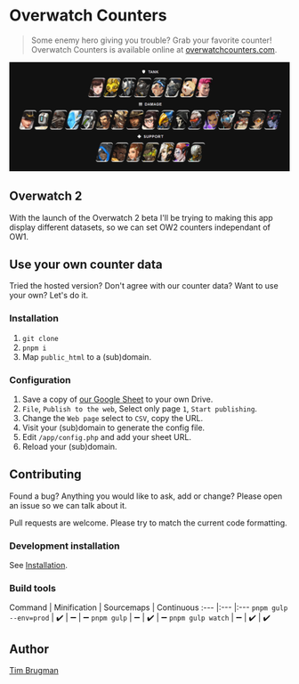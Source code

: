# Overwatch Counters

> Some enemy hero giving you trouble? Grab your favorite counter!\
> Overwatch Counters is available online at [overwatchcounters.com](https://overwatchcounters.com/).

![demo](/demo.gif)

## Overwatch 2

With the launch of the Overwatch 2 beta I'll be trying to making this app display different datasets, so we can set OW2 counters independant of OW1.

## Use your own counter data

Tried the hosted version? Don't agree with our counter data? Want to use your own? Let's do it.

### Installation

1. `git clone`
1. `pnpm i`
1. Map `public_html` to a (sub)domain.

### Configuration

1. Save a copy of [our Google Sheet](https://docs.google.com/spreadsheets/d/1v-zzhduSF6UUw-9SNDhAkL9gC4Mppk2SQ0L0gz0CWS0/edit?usp=sharing) to your own Drive.
1. `File`, `Publish to the web`, Select only page `1`, `Start publishing`.
1. Change the `Web page` select to `CSV`, copy the URL.
1. Visit your (sub)domain to generate the config file.
1. Edit `/app/config.php` and add your sheet URL.
1. Reload your (sub)domain.

## Contributing

Found a bug? Anything you would like to ask, add or change? Please open an issue so we can talk about it.

Pull requests are welcome. Please try to match the current code formatting.

### Development installation

See [Installation](#Installation).

### Build tools

Command | Minification | Sourcemaps | Continuous
:--- |:--- |:---
`pnpm gulp --env=prod` | :heavy_check_mark: | :heavy_minus_sign: | :heavy_minus_sign:
`pnpm gulp` | :heavy_minus_sign: | :heavy_check_mark: | :heavy_minus_sign:
`pnpm gulp watch` | :heavy_minus_sign: | :heavy_check_mark: | :heavy_check_mark:

## Author

[Tim Brugman](https://timbr.dev/)